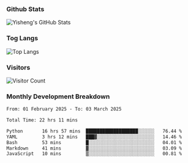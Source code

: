 ### Github Stats
![Yisheng's GitHub Stats](https://github-readme-stats-9qabuvhk1-gongyisheng.vercel.app/api?username=gongyisheng&count_private=true&show_icons=true)
### Tog Langs
![Top Langs](https://github-readme-stats-9qabuvhk1-gongyisheng.vercel.app/api/top-langs/?username=gongyisheng&layout=compact)
### Visitors
![Visitor Count](https://profile-counter.glitch.me/gongyisheng/count.svg)
### Monthly Development Breakdown
<!--START_SECTION:waka-->

```txt
From: 01 February 2025 - To: 03 March 2025

Total Time: 22 hrs 11 mins

Python       16 hrs 57 mins  ███████████████████░░░░░░   76.44 %
YAML         3 hrs 12 mins   ███▓░░░░░░░░░░░░░░░░░░░░░   14.46 %
Bash         53 mins         █░░░░░░░░░░░░░░░░░░░░░░░░   04.01 %
Markdown     41 mins         ▓░░░░░░░░░░░░░░░░░░░░░░░░   03.09 %
JavaScript   10 mins         ▒░░░░░░░░░░░░░░░░░░░░░░░░   00.81 %
```

<!--END_SECTION:waka-->
